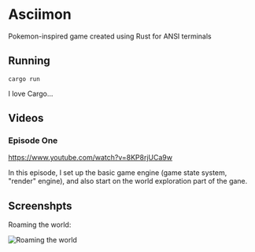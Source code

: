 # Asciimon
Pokemon-inspired game created using Rust for ANSI terminals 

## Running

```
cargo run
```

I love Cargo...

## Videos

### Episode One

https://www.youtube.com/watch?v=8KP8rjUCa9w

In this episode, I set up the basic game engine (game state system, "render" engine), and also start on the world exploration part of the gane.

## Screenshpts

Roaming the world:

![Roaming the world](https://i.imgur.com/METYDAP.png)
